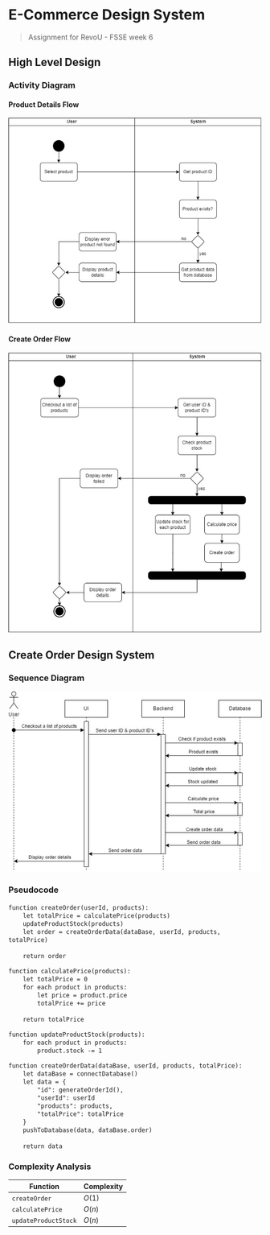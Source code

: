 # E-Commerce Design System

> Assignment for RevoU - FSSE week 6

## High Level Design

### Activity Diagram

#### Product Details Flow

![Product Details - Activity Diagram](assets/product-details-activity-diagram.jpg)

#### Create Order Flow

![Create Order - Activity Diagram](assets/create-order-activity-diagram.jpg)

## Create Order Design System

### Sequence Diagram

![Create Order - Sequence Diagram](assets/create-order-sequence-diagram.jpg)

### Pseudocode

```
function createOrder(userId, products):
    let totalPrice = calculatePrice(products)
    updateProductStock(products)
    let order = createOrderData(dataBase, userId, products, totalPrice)

    return order
```

```
function calculatePrice(products):
    let totalPrice = 0
    for each product in products:
        let price = product.price
        totalPrice += price

    return totalPrice
```

```
function updateProductStock(products):
    for each product in products:
        product.stock -= 1
```

```
function createOrderData(dataBase, userId, products, totalPrice):
    let dataBase = connectDatabase()
    let data = {
        "id": generateOrderId(),
        "userId": userId
        "products": products,
        "totalPrice": totalPrice
    }
    pushToDatabase(data, dataBase.order)

    return data
```

### Complexity Analysis

| Function             | Complexity |
| -------------------- | ---------- |
| `createOrder`        | $O(1)$     |
| `calculatePrice`     | $O(n)$     |
| `updateProductStock` | $O(n)$     |
